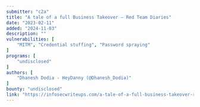 ```yaml
---
submitter: "c2a"
title: "A tale of a full Business Takeover — Red Team Diaries"
date: "2023-02-11"
added: "2024-11-03"
description: ""
vulnerabilities: [
    "MITM", "Credential stuffing", "Password spraying"
]
programs: [
    "undisclosed"
]
authors: [
    "Dhanesh Dodia - HeyDanny (@Dhanesh_Dodia)"
]
bounty: "undisclosed"
link: "https://infosecwriteups.com/a-tale-of-a-full-business-takeover-red-team-diaries-fe7a6a7acaef"
---
```




